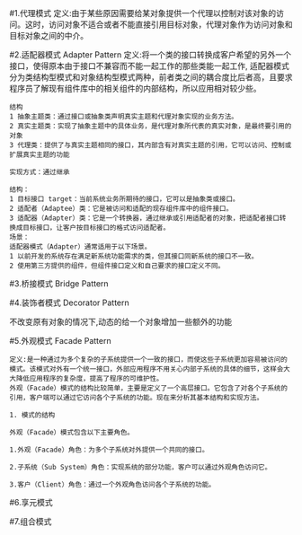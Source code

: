 #1.代理模式
    定义:由于某些原因需要给某对象提供一个代理以控制对该对象的访问。这时，访问对象不适合或者不能直接引用目标对象，代理对象作为访问对象和目标对象之间的中介。
    

#2.适配器模式 Adapter Pattern
    定义:将一个类的接口转换成客户希望的另外一个接口，使得原本由于接口不兼容而不能一起工作的那些类能一起工作,
    适配器模式分为类结构型模式和对象结构型模式两种，前者类之间的耦合度比后者高，且要求程序员了解现有组件库中的相关组件的内部结构，所以应用相对较少些。
    
    结构
    1 抽象主题类：通过接口或抽象类声明真实主题和代理对象实现的业务方法。
    2 真实主题类：实现了抽象主题中的具体业务，是代理对象所代表的真实对象，是最终要引用的对象
    3 代理类：提供了与真实主题相同的接口，其内部含有对真实主题的引用，它可以访问、控制或扩展真实主题的功能
    
    实现方式：通过继承
    
    结构：
    1 目标接口 target：当前系统业务所期待的接口，它可以是抽象类或接口。
    2 适配者（Adaptee）类：它是被访问和适配的现存组件库中的组件接口。
    3 适配器（Adapter）类：它是一个转换器，通过继承或引用适配者的对象，把适配者接口转换成目标接口，让客户按目标接口的格式访问适配者。
    场景：
    适配器模式（Adapter）通常适用于以下场景。
    1 以前开发的系统存在满足新系统功能需求的类，但其接口同新系统的接口不一致。
    2 使用第三方提供的组件，但组件接口定义和自己要求的接口定义不同。

#3.桥接模式 Bridge Pattern

#4.装饰者模式 Decorator Pattern

不改变原有对象的情况下,动态的给一个对象增加一些额外的功能

    
#5.外观模式 Facade Pattern

    定义:是一种通过为多个复杂的子系统提供一个一致的接口，而使这些子系统更加容易被访问的模式。该模式对外有一个统一接口，外部应用程序不用关心内部子系统的具体的细节，这样会大大降低应用程序的复杂度，提高了程序的可维护性。
    外观（Facade）模式的结构比较简单，主要是定义了一个高层接口。它包含了对各个子系统的引用，客户端可以通过它访问各个子系统的功能。现在来分析其基本结构和实现方法。

    1. 模式的结构

    外观（Facade）模式包含以下主要角色。

    1.外观（Facade）角色：为多个子系统对外提供一个共同的接口。

    2.子系统（Sub System）角色：实现系统的部分功能，客户可以通过外观角色访问它。

    3.客户（Client）角色：通过一个外观角色访问各个子系统的功能。

#6.享元模式


#7.组合模式